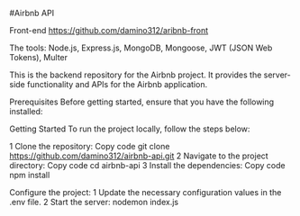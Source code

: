 #Airbnb API

Front-end https://github.com/damino312/aribnb-front

The tools: Node.js, Express.js, MongoDB, Mongoose, JWT (JSON Web Tokens), Multer

This is the backend repository for the Airbnb project. It provides the server-side functionality and APIs for the Airbnb application.

Prerequisites
Before getting started, ensure that you have the following installed:

Getting Started
To run the project locally, follow the steps below:

1 Clone the repository:
Copy code
git clone https://github.com/damino312/airbnb-api.git
2 Navigate to the project directory:
Copy code
cd airbnb-api
3 Install the dependencies:
Copy code
npm install

Configure the project:
1 Update the necessary configuration values in the .env file.
2 Start the server:
nodemon index.js
